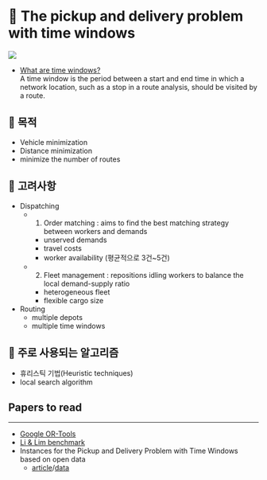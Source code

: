 # 🚚 The pickup and delivery problem with time windows
<a href="https://confirmed-theater-e29.notion.site/Reading-List-48df9a2a6d614f648a64c4ca5e6054fe" target="_blank"><img src="https://img.shields.io/badge/Notion-ffffff?style=flat-square&logo=Notion&logoColor=black"/></a>


- [What are time windows?](https://desktop.arcgis.com/en/arcmap/latest/extensions/network-analyst/time-windows.htm)   
A time window is the period between a start and end time in which a network location, such as a stop in a route analysis, should be visited by a route.


## 🔗 목적
- Vehicle minimization
- Distance minimization
- minimize the number of routes

## 🔗 고려사항
- Dispatching
  - 1) Order matching : aims to find the best matching strategy between workers and demands
    - unserved demands
	- travel costs
	- worker availability (평균적으로 3건~5건)
  - 2) Fleet management : repositions idling workers to balance the local demand-supply ratio
    - heterogeneous fleet
	- flexible cargo size
- Routing
  - multiple depots
  - multiple time windows

## 🔗 주로 사용되는 알고리즘
- 휴리스틱  기법(Heuristic techniques)
- local search algorithm

## Papers to read


---

- [Google OR-Tools](https://developers.google.com/optimization/routing/pickup_delivery#python_1)
- [Li & Lim benchmark](https://www.sintef.no/projectweb/top/pdptw/li-lim-benchmark/)
- Instances for the Pickup and Delivery Problem with Time Windows based on open data
  - [article](https://www.sciencedirect.com/science/article/abs/pii/S0305054820301829?via%3Dihub)/[data](https://data.mendeley.com/datasets/wr2ct4r22f/2)
